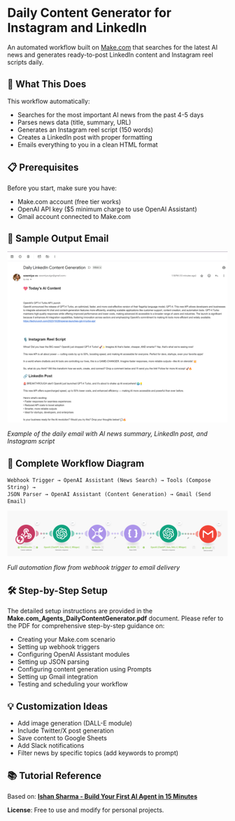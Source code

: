 # Daily Content Generator for Instagram and LinkedIn

An automated workflow built on [Make.com](https://www.make.com/) that searches for the latest AI news and generates ready-to-post LinkedIn content and Instagram reel scripts daily.

## 🎯 What This Does

This workflow automatically:
-  Searches for the most important AI news from the past 4-5 days
-  Parses news data (title, summary, URL)
-  Generates an Instagram reel script (150 words)
-  Creates a LinkedIn post with proper formatting
-  Emails everything to you in a clean HTML format

## 📋 Prerequisites

Before you start, make sure you have:
-  Make.com account (free tier works)
-  OpenAI API key ($5 minimum charge to use OpenAI Assistant)
-  Gmail account connected to Make.com

## 📧 Sample Output Email

![FinalEmail Output](FinalEMailOutput.png)

*Example of the daily email with AI news summary, LinkedIn post, and Instagram script*

## 🔄 Complete Workflow Diagram

```
Webhook Trigger → OpenAI Assistant (News Search) → Tools (Compose String) → 
JSON Parser → OpenAI Assistant (Content Generation) → Gmail (Send Email)
```
![Workflow](Workflow.png)

*Full automation flow from webhook trigger to email delivery*

## 🛠️ Step-by-Step Setup

The detailed setup instructions are provided in the **Make.com_Agents_DailyContentGenerator.pdf** document. Please refer to the PDF for comprehensive step-by-step guidance on:

- Creating your Make.com scenario
- Setting up webhook triggers
- Configuring OpenAI Assistant modules 
- Setting up JSON parsing
- Configuring content generation using Prompts
- Setting up Gmail integration
- Testing and scheduling your workflow

## 💡 Customization Ideas

-  Add image generation (DALL-E module)
-  Include Twitter/X post generation
-  Save content to Google Sheets
-  Add Slack notifications
-  Filter news by specific topics (add keywords to prompt)

## 📚 Tutorial Reference

Based on: **[Ishan Sharma - Build Your First AI Agent in 15 Minutes](https://www.youtube.com/watch?v=lIDIEKkRrGI&t=610s)**

**License**: Free to use and modify for personal projects.

